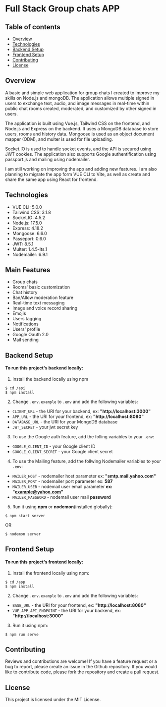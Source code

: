 # Full Stack Group chats APP

## Table of contents

- [Overview](#overview)
- [Technologies](#technologies)
- [Backend Setup](#back-end-setup)
- [Frontend Setup](#front-end-setup)
- [Contributing](#contributing)
- [License](#license)

## Overview

A basic and simple web application for group chats I created to improve my skills on Node.js and mongoDB. The application allows multiple signed in users to exchange text, audio, and image messages in real-time within public chat rooms created, moderated, and customized by other signed in users.

The application is built using Vue.js, Tailwind CSS on the frontend, and Node.js and Express on the backend. It uses a MongoDB database to store users, rooms and history data. Mongoose is used as an object document mapper (ODM), and multer is used for file uploading.

Socket.IO is used to handle socket events, and the API is secured using JWT cookies. The application also supports Google authentification using passport.js and mailing using nodemailer.

I am still working on improving the app and adding new features. I am also planning to migrate the app form VUE CLI to Vite, as well as create and share the same app using React for frontend.

## Technologies

- VUE CLI: 5.0.0
- Tailwind CSS: 3.1.8
- Socket.IO: 4.5.2
- Node.js: 17.5.0
- Express: 4.18.2
- Mongoose: 6.6.0
- Passeport: 0.6.0
- JWT: 8.5.1
- Multer: 1.4.5-lts.1
- Nodemailer: 6.9.1

## Main Features

- Group chats
- Rooms' basic customization
- Chat history
- Ban/Allow moderation feature
- Real-time text messaging
- Image and voice record sharing
- Emojis
- Users tagging
- Notifications
- Users' profile
- Google Oauth 2.0
- Mail sending

## Backend Setup

#### To run this project's backend locally:

1. Install the backend locally using npm

```
$ cd /api
$ npm install
```

2. Change `.env.example` to `.env` and add the following variables:

- `CLIENT_URL` - the URI for your backend, ex: **"http://localhost:3000"**
- `APP_URL` - the URI for your frontend, ex: **"http://localhost:8080"**
- `DATABASE_URL` - the URI for your MongoDB database
- `JWT_SECRET` - your jwt secret key

3. To use the Google auth feature, add the folling variables to your `.env`:

- `GOOGLE_CLIENT_ID` - your Google client ID
- `GOOGLE_CLIENT_SECRET` - your Google client secret

4. To use the Mailing feature, add the follwing Nodemailer variables to your `.env`:

- `MAILER_HOST` - nodemailer host parameter ex: **"smtp.mail.yahoo.com"**
- `MAILER_PORT` - nodemailer port parameter ex: **587**
- `MAILER_USER` - nodemail user email parameter **ex: "example@yahoo.com"**
- `MAILER_PASSWORD` - nodemail user mail **password**

5. Run it using **npm** or **nodemon**(installed globally):

```
$ npm start server
```

OR

```
$ nodemon server
```

## Frontend Setup

#### To run this project's frontend locally:

1. Install the frontend locally using npm:

```
$ cd /app
$ npm install
```

2. Change `.env.example` to `.env` and add the following variables:

- `BASE_URL` - the URI for your frontend, ex: **"http://localhost:8080"**
- `VUE_APP_API_ENDPOINT` - the URI for your backend, ex: **"http://localhost:3000"**

3. Run it using npm:

```
$ npm run serve
```

## Contributing

Reviews and contributions are welcome! If you have a feature request or a bug to report, please create an issue in the Github repository. If you would like to contribute code, please fork the repository and create a pull request.

## License

This project is licensed under the MIT License.
